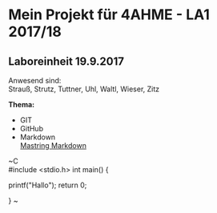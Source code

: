 # Mein Projekt für 4AHME - LA1 2017/18

## Laboreinheit 19.9.2017


Anwesend sind:  
Strauß, Strutz, Tuttner, Uhl, Waltl, Wieser, Zitz

**Thema:**  
* GIT  
* GitHub  
* Markdown  
  [Mastring Markdown](https://guides.github.com/features/mastering-markdown/)
  
 ~C  
 #include <stdio.h>
 int main()
 {
 
   printf("Hallo");
   return 0;
 
 }
 ~
 
 
